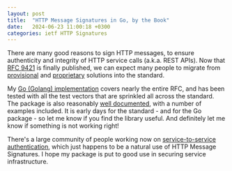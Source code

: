 ```yaml
---
layout: post
title:  "HTTP Message Signatures in Go, by the Book"
date:   2024-06-23 11:00:18 +0300
categories: ietf HTTP Signatures
---
```

There are many good reasons to sign HTTP messages, to ensure authenticity and integrity of HTTP service calls (a.k.a. REST APIs). Now that [RFC 9421](https://datatracker.ietf.org/doc/html/rfc9421) is finally published, we can expect many people to migrate from [provisional](https://datatracker.ietf.org/doc/html/draft-cavage-http-signatures-12) and [proprietary](https://docs.aws.amazon.com/AmazonS3/latest/API/sig-v4-authenticating-requests.html) solutions into the standard.

My [Go (Golang) implementation](https://github.com/yaronf/httpsign) covers nearly the entire RFC, and has been tested with all the test vectors that are sprinkled all across the standard. The package is also reasonably [well documented](https://pkg.go.dev/github.com/yaronf/httpsign), with a number of examples included. It is early days for the standard - and for the Go package - so let me know if you find the library useful. And definitely let me know if something is not working right!

There's a large community of people working now on [service-to-service authentication](https://datatracker.ietf.org/wg/wimse/about/), which just happens to be a natural use of HTTP Message Signatures. I hope my package is put to good use in securing service infrastructure.
